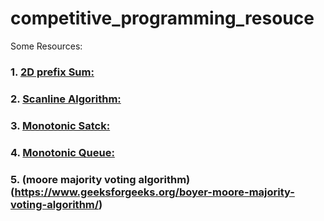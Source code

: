 # competitive_programming_resouce


Some Resources:
### 1. [2D prefix Sum:](https://www.geeksforgeeks.org/prefix-sum-2d-array/)
### 2. [Scanline Algorithm:](https://codeforces.com/blog/entry/78762)
### 3. [Monotonic Satck:](https://www.geeksforgeeks.org/introduction-to-monotonic-stack-2/)
### 4. [Monotonic Queue:](https://ali-ibrahim137.github.io/competitive/programming/2019/12/08/Monotonic-Queue.html)
### 5. (moore majority voting algorithm)(https://www.geeksforgeeks.org/boyer-moore-majority-voting-algorithm/)
